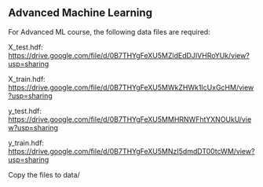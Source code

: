 ## Advanced Machine Learning

For Advanced ML course, the following data files are required:

X_test.hdf: https://drive.google.com/file/d/0B7THYgFeXU5MZldEdDJIVHRoYUk/view?usp=sharing

X_train.hdf: https://drive.google.com/file/d/0B7THYgFeXU5MWkZHWk1IcUxGcHM/view?usp=sharing

y_test.hdf: https://drive.google.com/file/d/0B7THYgFeXU5MMHRNWFhtYXNOUkU/view?usp=sharing

y_train.hdf: https://drive.google.com/file/d/0B7THYgFeXU5MNzI5dmdDT00tcWM/view?usp=sharing

Copy the files to data/


